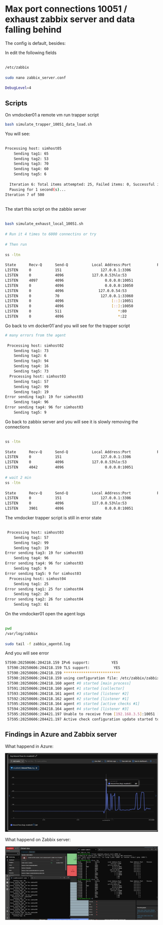 # Max port connections 10051 / exhaust zabbix server and data falling behind

The config is default, besides:

In edit the following fields

```bash

/etc/zabbix

sudo nano zabbix_server.conf

DebugLevel=4


```
## Scripts

On vmdocker01 a remote vm run trapper script 

```bash
bash simulate_trapper_10051_data_load.sh

```

You will see:

```bash

Processing host: simhost05
    Sending tag1: 65
    Sending tag2: 53
    Sending tag3: 70
    Sending tag4: 60
    Sending tag5: 6

  Iteration 6: Total items attempted: 25, Failed items: 0, Successful items: 25
  Pausing for 1 second(s)...
Iteration 7 of 500



```

The start this script on the zabbix server

```bash

bash simulate_exhaust_local_10051.sh

# Run it 4 times to 6000 connectins or try

# Then run

ss -ltn

State      Recv-Q      Send-Q           Local Address:Port            Peer Address:Port     Process
LISTEN     0           151                  127.0.0.1:3306                 0.0.0.0:*
LISTEN     0           4096             127.0.0.53%lo:53                   0.0.0.0:*
LISTEN     4097        4096                   0.0.0.0:10051                0.0.0.0:*
LISTEN     0           4096                   0.0.0.0:10050                0.0.0.0:*
LISTEN     0           4096                127.0.0.54:53                   0.0.0.0:*
LISTEN     0           70                   127.0.0.1:33060                0.0.0.0:*
LISTEN     0           4096                      [::]:10051                   [::]:*
LISTEN     0           4096                      [::]:10050                   [::]:*
LISTEN     0           511                          *:80                         *:*
LISTEN     0           4096                         *:22                         *:*

```

Go back to vm docker01`and you will see for the trapper script 

```bash
# many errors from the agent

 Processing host: simhost02
    Sending tag1: 73
    Sending tag2: 6
    Sending tag3: 94
    Sending tag4: 16
    Sending tag5: 73
  Processing host: simhost03
    Sending tag1: 57
    Sending tag2: 99
    Sending tag3: 19
Error sending tag3: 19 for simhost03
    Sending tag4: 96
Error sending tag4: 96 for simhost03
    Sending tag5: 9

```

Go back to zabbix server and you will see it is slowly removing the connections

```bash

ss -ltn

State      Recv-Q      Send-Q           Local Address:Port            Peer Address:Port     Process
LISTEN     0           151                  127.0.0.1:3306                 0.0.0.0:*
LISTEN     0           4096             127.0.0.53%lo:53                   0.0.0.0:*
LISTEN     4042        4096                   0.0.0.0:10051                0.0.0.0:*

# wait 2 min
ss -ltn

State      Recv-Q      Send-Q           Local Address:Port            Peer Address:Port     Process
LISTEN     0           151                  127.0.0.1:3306                 0.0.0.0:*
LISTEN     0           4096             127.0.0.53%lo:53                   0.0.0.0:*
LISTEN     3901        4096                   0.0.0.0:10051                0.0.0.0:*

```

The vmdocker trapper script is still in error state

```bash

 Processing host: simhost03
    Sending tag1: 57
    Sending tag2: 99
    Sending tag3: 19
Error sending tag3: 19 for simhost03
    Sending tag4: 96
Error sending tag4: 96 for simhost03
    Sending tag5: 9
Error sending tag5: 9 for simhost03
  Processing host: simhost04
    Sending tag1: 25
Error sending tag1: 25 for simhost04
    Sending tag2: 26
Error sending tag2: 26 for simhost04
    Sending tag3: 61
```

On the vmdocker01 open the agent logs

```bash

pwd
/var/log/zabbix

sudo tail -f zabbix_agentd.log

```

And you will see error

```bash
57590:20250606:204218.159 IPv6 support:          YES
 57590:20250606:204218.159 TLS support:           YES
 57590:20250606:204218.159 **************************
 57590:20250606:204218.159 using configuration file: /etc/zabbix/zabbix_agentd.conf
 57590:20250606:204218.160 agent #0 started [main process]
 57591:20250606:204218.160 agent #1 started [collector]
 57593:20250606:204218.161 agent #3 started [listener #2]
 57592:20250606:204218.162 agent #2 started [listener #1]
 57595:20250606:204218.164 agent #5 started [active checks #1]
 57594:20250606:204218.164 agent #4 started [listener #3]
 57595:20250606:204421.197 Unable to receive from [192.168.3.5]:10051 [ZBX_TCP_READ() timed out]
 57595:20250606:204421.197 Active check configuration update started to fail


```

## Findings in Azure and Zabbix server

What happend in Azure:


![Flood](https://github.com/spawnmarvel/linux-and-azure/blob/main/azure-extra-linux-vm/zabbix_monitoring_vms/troubleshoot-simulate-load/Inbound_flows.jpg)


What happend on Zabbix server:

![Zabbix slow](https://github.com/spawnmarvel/linux-and-azure/blob/main/azure-extra-linux-vm/zabbix_monitoring_vms/troubleshoot-simulate-load/zabbix_slow.jpg)







